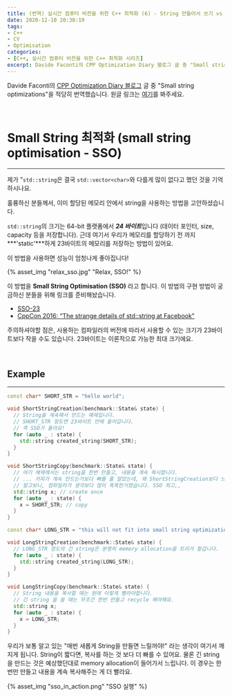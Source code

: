 ```yaml
---
title: (번역) 실시간 컴퓨터 비전을 위한 C++ 최적화 (6) - String 만들어서 쓰기 vs String 내용 복사해서 쓰기
date: 2020-12-10 20:38:19
tags: 
- C++
- CV
- Optimisation
categories: 
- [C++, 실시간 컴퓨터 비전을 위한 C++ 최적화 시리즈]
excerpt: Davide Faconti의 CPP Optimization Diary 블로그 글 중 "Small string optimization"을 적당히 번역했습니다.
---
```


Davide Faconti의 [CPP Optimization Diary 블로그](https://cpp-optimizations.netlify.app/) 글 중 "Small string optimizations"을 적당히 번역했습니다. 원글 링크는 [여기](https://cpp-optimizations.netlify.app/small_strings/)를 봐주세요.

<br>

# Small String 최적화 (small string optimisation - SSO)
---

제가 "`std::string`은 결국 `std::vector<char>`와 다를게 많이 없다고 했던 것을 기억하시나요.

훌륭하신 분들께서, 이미 할당된 메모리 안에서 string을 사용하는 방법을 고안하셨습니다. 

`std::string`의 크기는 64-bit 플랫폼에서 ***24 바이트***입니다 (데이터 포인터, size, capacity 등을 저장합니다). 근데 여기서 우리가 메모리를 할당하기 전 까지 ***'static'***하게 23바이트의 메모리를 저장하는 방법이 있어요.

이 방법을 사용하면 성능이 엄청나게 좋아집니다!

{% asset_img "relax_sso.jpg" "Relax, SSO!" %}

이 방법을 **Small String Optimisation (SSO)** 라고 합니다. 이 방법의 구현 방법이 궁금하신 분들을 위해 링크를 준비해놨습니다.

- [SSO-23](https://github.com/elliotgoodrich/SSO-23)
- [CppCon 2016: “The strange details of std::string at Facebook"](https://www.youtube.com/watch?v=kPR8h4-qZdk)

주의하셔야할 점은, 사용하는 컴파일러의 버전에 따라서 사용할 수 있는 크기가 23바이트보다 작을 수도 있습니다. 23바이트는 이론적으로 가능한 최대 크기에요.


<br>

## Example
---

```C++
const char* SHORT_STR = "hello world";

void ShortStringCreation(benchmark::State& state) {
  // String을 계속해서 만드는 예제입니다.
  // SHORT_STR 정도면 23바이트 안에 들어갑니다.
  // 즉 SSO가 돌아요!
  for (auto _ : state) {
    std::string created_string(SHORT_STR);
  }
}

void ShortStringCopy(benchmark::State& state) {
  // 여기 예제에서는 string을 한번 만들고, 내용을 계속 복사합니다.
  // ... 카피가 계속 만드는거보다 빠를 줄 알았는데, 왜 ShortStringCreation보다 느릴까요?
  // 알고보니, 컴파일러가 생각보다 많이 똑똑한거였습니다. SSO 최고,, 
  std::string x; // create once
  for (auto _ : state) {
    x = SHORT_STR; // copy
  }
}

const char* LONG_STR = "this will not fit into small string optimization";

void LongStringCreation(benchmark::State& state) {
  // LONG_STR 정도의 긴 string은 분명히 memory allocation을 트리거 할겁니다.
  for (auto _ : state) {
    std::string created_string(LONG_STR);
  }
}

void LongStringCopy(benchmark::State& state) {
  // String 내용을 복사할 때는 원래 이렇게 빨라야합니다.
  // 긴 string 을 쓸 때는 무조건 한번 만들고 recycle 해야해요.
  std::string x;
  for (auto _ : state) {
    x = LONG_STR;
  }
}
```

우리가 보통 알고 있는 "매번 새롭게 String을 만들면 느릴꺼야!" 라는 생각이 여기서 깨지게 됩니다. String이 짧다면, 복사를 하는 것 보다 더 빠를 수 있어요.
물론 긴 string을 만드는 것은 예상했던대로 memory allocation이 들어가서 느립니다. 이 경우는 한번만 만들고 내용을 계속 복사해주는 게 더 빨라요.

{% asset_img "sso_in_action.png" "SSO 실행" %}


